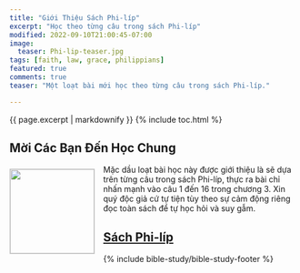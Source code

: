 ```yaml
---
title: "Giới Thiệu Sách Phi-líp"
excerpt: "Học theo từng câu trong sách Phi-líp"
modified: 2022-09-10T21:00:45-07:00
image:
  teaser: Phi-lip-teaser.jpg
tags: [faith, law, grace, philippians]
featured: true
comments: true
teaser: "Một loạt bài mới học theo từng câu trong sách Phi-líp."

---
```

{{ page.excerpt | markdownify }}
{% include toc.html %}

## Mời Các Bạn Đến Học Chung
<img alt src="{{ site.url }}/assets/images/Phi-lip-teaser.jpg" style="border: 1px solid #cccccc; margin: 7px 15px 0px 0px; max-width: 100%; height: 148px; padding: 0px; float: left;">

Mặc dầu loạt bài học này được giới thiệu là sẽ dựa trên từng câu trong sách Phi-líp, thực ra bài chỉ nhấn mạnh vào câu 1 đến 16 trong chương 3. Xin quý độc giả cứ tự tiện tùy theo sự cảm động riêng đọc toàn sách để tự học hỏi và suy gẫm.

## <a href="{{ site.url }}/bible-studies-viet/Phi-lip/"><u>Sách Phi-líp</u></a>

{% include bible-study/bible-study-footer %}


